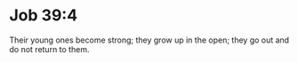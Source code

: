 # Job 39:4

Their young ones become strong; they grow up in the open; they go out and do not return to them.

